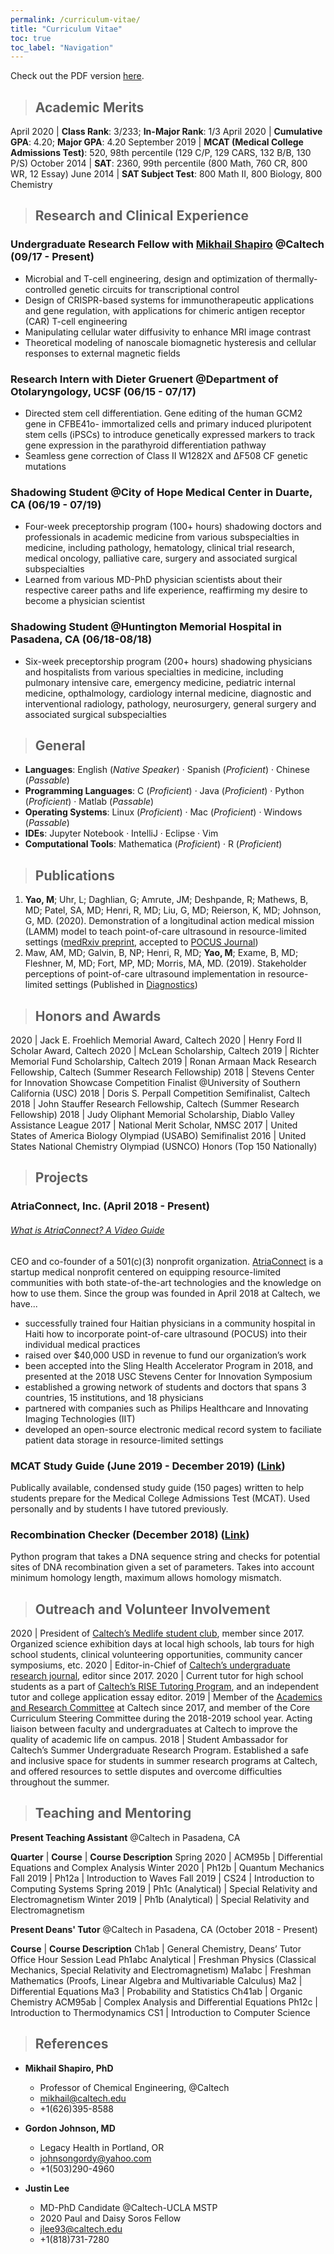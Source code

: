 ```yaml
---
permalink: /curriculum-vitae/
title: "Curriculum Vitae"
toc: true
toc_label: "Navigation"
---
```


Check out the PDF version [here](https://05fd4636-f79a-48b3-b7bc-4096fc8cc75a.filesusr.com/ugd/676742_82a84fe367da436ba9feb6737f214b10.pdf).

> ## Academic Merits

April 2020 | **Class Rank**: 3/233; **In-Major Rank**: 1/3
April 2020 | **Cumulative GPA**: 4.20; **Major GPA**: 4.20
September 2019 | **MCAT (Medical College Admissions Test)**: 520, 98th percentile (129 C/P, 129 CARS, 132 B/B, 130 P/S)
October 2014 | **SAT**: 2360, 99th percentile (800 Math, 760 CR, 800 WR, 12 Essay)
June 2014 | **SAT Subject Test**: 800 Math II, 800 Biology, 800 Chemistry

> ## Research and Clinical Experience

### **Undergraduate Research Fellow** with [Mikhail Shapiro](http://shapirolab.caltech.edu/) @Caltech (09/17 - Present)

  - Microbial and T-cell engineering, design and optimization of thermally-controlled genetic circuits for transcriptional control
  - Design of CRISPR-based systems for immunotherapeutic applications and gene regulation, with applications for chimeric antigen receptor (CAR) T-cell engineering
  - Manipulating cellular water diffusivity to enhance MRI image contrast
  - Theoretical modeling of nanoscale biomagnetic hysteresis and cellular responses to external magnetic fields
 
### **Research Intern** with Dieter Gruenert @Department of Otolaryngology, UCSF (06/15 - 07/17)

  - Directed stem cell differentiation. Gene editing of the human GCM2 gene in CFBE41o- immortalized cells and primary induced pluripotent stem cells (iPSCs) to introduce genetically expressed markers to track gene expression in the parathyroid differentiation pathway
  - Seamless gene correction of Class II W1282X and ∆F508 CF genetic mutations

### **Shadowing Student** @City of Hope Medical Center in Duarte, CA (06/19 - 07/19)

  - Four-week preceptorship program (100+ hours) shadowing doctors and professionals in academic medicine from various subspecialties in medicine, including pathology, hematology, clinical trial research, medical oncology, palliative care, surgery and associated surgical subspecialties
  - Learned from various MD-PhD physician scientists about their respective career paths and life experience, reaffirming my desire to become a physician scientist

### **Shadowing Student** @Huntington Memorial Hospital in Pasadena, CA (06/18-08/18)

  - Six-week preceptorship program (200+ hours) shadowing physicians and hospitalists from various specialties in medicine, including pulmonary intensive care, emergency medicine, pediatric internal medicine, opthalmology, cardiology internal medicine, diagnostic and interventional radiology, pathology, neurosurgery, general surgery and associated surgical subspecialties

> ## General

  - **Languages**: English (_Native Speaker_) · Spanish (_Proficient_) · Chinese (_Passable_)
  - **Programming Languages**: C (_Proficient_) · Java (_Proficient_) · Python (_Proficient_) · Matlab (_Passable_)
  - **Operating Systems**: Linux (_Proficient_) · Mac (_Proficient_) · Windows (_Passable_)
  - **IDEs**: Jupyter Notebook · IntelliJ · Eclipse · Vim
  - **Computational Tools**: Mathematica (_Proficient_) · R (_Proficient_)

> ## Publications

  1. **Yao, M**; Uhr, L; Daghlian, G; Amrute, JM; Deshpande, R; Mathews, B, MD; Patel, SA, MD; Henri, R, MD; Liu, G, MD; Reierson, K, MD; Johnson, G, MD. (2020). Demonstration of a longitudinal action medical mission (LAMM) model to teach point-of-care ultrasound in resource-limited settings ([medRxiv preprint](https://www.medrxiv.org/content/10.1101/2020.05.08.20095760v1), accepted to [POCUS Journal](https://pocusjournal.com/))
  2. Maw, AM, MD; Galvin, B, NP; Henri, R, MD; **Yao, M**; Exame, B, MD; Fleshner, M, MD; Fort, MP, MD; Morris, MA, MD. (2019). Stakeholder perceptions of point-of-care ultrasound implementation in resource-limited settings (Published in [Diagnostics](https://pubmed.ncbi.nlm.nih.gov/31635219/))

> ## Honors and Awards

2020 | Jack E. Froehlich Memorial Award, Caltech
2020 | Henry Ford II Scholar Award, Caltech
2020 | McLean Scholarship, Caltech
2019 | Richter Memorial Fund Scholarship, Caltech
2019 | Ronan Armaan Mack Research Fellowship, Caltech (Summer Research Fellowship)
2018 | Stevens Center for Innovation Showcase Competition Finalist @University of Southern California (USC)
2018 | Doris S. Perpall Competition Semifinalist, Caltech
2018 | John Stauffer Research Fellowship, Caltech (Summer Research Fellowship)
2018 | Judy Oliphant Memorial Scholarship, Diablo Valley Assistance League
2017 | National Merit Scholar, NMSC
2017 | United States of America Biology Olympiad (USABO) Semifinalist
2016 | United States National Chemistry Olympiad (USNCO) Honors (Top 150 Nationally)

> ## Projects

### **AtriaConnect, Inc.** (April 2018 - Present)

###### [What is AtriaConnect? A Video Guide](https://www.youtube.com/watch?v=f-itUdRQM-c)

CEO and co-founder of a 501(c)(3) nonprofit organization. [AtriaConnect](https://www.atriaconnect.org) is a startup medical nonprofit centered on equipping resource-limited communities with both state-of-the-art technologies and the knowledge on how to use them. Since the group was founded in April 2018 at Caltech, we have...
  - successfully trained four Haitian physicians in a community hospital in Haiti how to incorporate point-of-care ultrasound (POCUS) into their individual medical practices
  - raised over $40,000 USD in revenue to fund our organization’s work
  - been accepted into the Sling Health Accelerator Program in 2018, and presented at the 2018 USC Stevens Center for Innovation Symposium
  - established a growing network of students and doctors that spans 3 countries, 15 institutions, and 18 physicians
  - partnered with companies such as Philips Healthcare and Innovating Imaging Technologies (IIT)
  - developed an open-source electronic medical record system to faciliate patient data storage in resource-limited settings

### **MCAT Study Guide** (June 2019 - December 2019) ([Link](github.com/myaomeow/MCAT_Study_Guide_SU2019))

Publically available, condensed study guide (150 pages) written to help students prepare for the Medical College Admissions Test (MCAT). Used personally and by students I have tutored previously.

### **Recombination Checker** (December 2018) ([Link](github.com/myaomeow/recombination_checker))

Python program that takes a DNA sequence string and checks for potential sites of DNA recombination given a set of parameters. Takes into account minimum homology length, maximum allows homology mismatch.

> ## Outreach and Volunteer Involvement

2020 | President of [Caltech’s Medlife student club](https://caltechmedlife.org), member since 2017. Organized science exhibition days at local high schools, lab tours for high school students, clinical volunteering opportunities, community cancer symposiums, etc.
2020 | Editor-in-Chief of [Caltech’s undergraduate research journal](https://curj.caltech.edu/), editor since 2017.
2020 | Current tutor for high school students as a part of [Caltech’s RISE Tutoring Program](https://www.caltechy.org/rise-tutor), and an independent tutor and college application essay editor.
2019 | Member of the [Academics and Research Committee](https://sites.google.com/site/arccaltech) at Caltech since 2017, and member of the Core Curriculum Steering Committee during the 2018-2019 school year. Acting liaison between faculty and undergraduates at Caltech to improve the quality of academic life on campus.
2018 | Student Ambassador for Caltech’s Summer Undergraduate Research Program. Established a safe and inclusive space for students in summer research programs at Caltech, and offered resources to settle disputes and overcome difficulties throughout the summer.

> ## Teaching and Mentoring

**Present Teaching Assistant** @Caltech in Pasadena, CA

**Quarter** | **Course** | **Course Description**
Spring 2020 | ACM95b | Differential Equations and Complex Analysis
Winter 2020 | Ph12b | Quantum Mechanics
Fall 2019 | Ph12a | Introduction to Waves
Fall 2019 | CS24 | Introduction to Computing Systems
Spring 2019 | Ph1c (Analytical) | Special Relativity and Electromagnetism
Winter 2019 | Ph1b (Analytical) | Special Relativity and Electromagnetism

**Present Deans' Tutor** @Caltech in Pasadena, CA (October 2018 - Present)

**Course** | **Course Description**
Ch1ab | General Chemistry, Deans’ Tutor Office Hour Session Lead
Ph1abc Analytical | Freshman Physics (Classical Mechanics, Special Relativity and Electromagnetism)
Ma1abc | Freshman Mathematics (Proofs, Linear Algebra and Multivariable Calculus)
Ma2 | Differential Equations
Ma3 | Probability and Statistics
Ch41ab | Organic Chemistry
ACM95ab | Complex Analysis and Differential Equations
Ph12c | Introduction to Thermodynamics
CS1 | Introduction to Computer Science

> ## References

  - **Mikhail Shapiro, PhD**
    - Professor of Chemical Engineering, @Caltech
    - mikhail@caltech.edu
    - +1(626)395-8588

  - **Gordon Johnson, MD**
    - Legacy Health in Portland, OR
    - johnsongordy@yahoo.com
    - +1(503)290-4960

  - **Justin Lee**
    - MD-PhD Candidate @Caltech-UCLA MSTP
    - 2020 Paul and Daisy Soros Fellow
    - jlee93@caltech.edu
    - +1(818)731-7280
